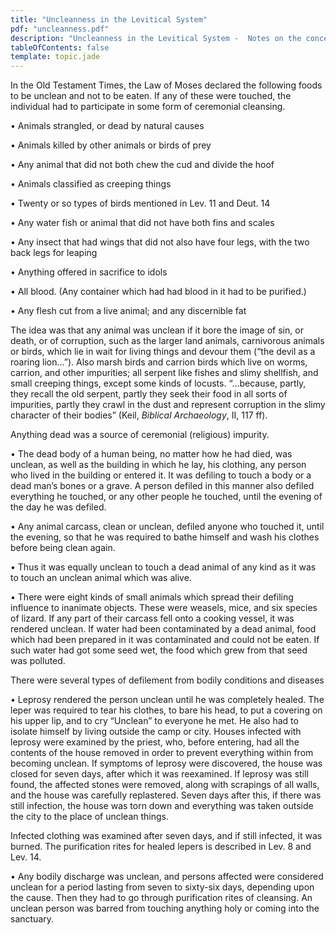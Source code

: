 ```yaml
---
title: "Uncleanness in the Levitical System"
pdf: "uncleanness.pdf"
description: "Uncleanness in the Levitical System -  Notes on the concept of ceremonial uncleanness in the Old Testament Jewish system."
tableOfContents: false
template: topic.jade
---
```


In the Old Testament Times, the Law of Moses declared the following
foods to be unclean and not to be eaten. If any of these were touched,
the individual had to participate in some form of ceremonial cleansing.

• Animals strangled, or dead by natural causes

• Animals killed by other animals or birds of prey

• Any animal that did not both chew the cud and divide the hoof

• Animals classified as creeping things

• Twenty or so types of birds mentioned in Lev. 11 and Deut. 14

• Any water fish or animal that did not have both fins and scales

• Any insect that had wings that did not also have four legs, with the
two back legs for leaping

• Anything offered in sacrifice to idols

• All blood. (Any container which had had blood in it had to be
purified.)

• Any flesh cut from a live animal; and any discernible fat

The idea was that any animal was unclean if it bore the image of sin, or
death, or of corruption, such as the larger land animals, carnivorous
animals or birds, which lie in wait for living things and devour them
(“the devil as a roaring lion…”). Also marsh birds and carrion birds
which live on worms, carrion, and other impurities; all serpent like
fishes and slimy shellfish, and small creeping things, except some kinds
of locusts. “…because, partly, they recall the old serpent, partly they
seek their food in all sorts of impurities, partly they crawl in the
dust and represent corruption in the slimy character of their bodies”
(Keil, *Biblical Archaeology*, II, 117 ff).

Anything dead was a source of ceremonial (religious) impurity.

• The dead body of a human being, no matter how he had died, was
unclean, as well as the building in which he lay, his clothing, any
person who lived in the building or entered it. It was defiling to touch
a body or a dead man’s bones or a grave. A person defiled in this manner
also defiled everything he touched, or any other people he touched,
until the evening of the day he was defiled.

• Any animal carcass, clean or unclean, defiled anyone who touched it,
until the evening, so that he was required to bathe himself and wash his
clothes before being clean again.

• Thus it was equally unclean to touch a dead animal of any kind as it
was to touch an unclean animal which was alive.

• There were eight kinds of small animals which spread their defiling
influence to inanimate objects. These were weasels, mice, and six
species of lizard. If any part of their carcass fell onto a cooking
vessel, it was rendered unclean. If water had been contaminated by a
dead animal, food which had been prepared in it was contaminated and
could not be eaten. If such water had got some seed wet, the food which
grew from that seed was polluted.

There were several types of defilement from bodily conditions and
diseases

• Leprosy rendered the person unclean until he was completely healed.
The leper was required to tear his clothes, to bare his head, to put a
covering on his upper lip, and to cry “Unclean” to everyone he met. He
also had to isolate himself by living outside the camp or city. Houses
infected with leprosy were examined by the priest, who, before entering,
had all the contents of the house removed in order to prevent everything
within from becoming unclean. If symptoms of leprosy were discovered,
the house was closed for seven days, after which it was reexamined. If
leprosy was still found, the affected stones were removed, along with
scrapings of all walls, and the house was carefully replastered. Seven
days after this, if there was still infection, the house was torn down
and everything was taken outside the city to the place of unclean
things.

Infected clothing was examined after seven days, and if still infected,
it was burned. The purification rites for healed lepers is described in
Lev. 8 and Lev. 14.

• Any bodily discharge was unclean, and persons affected were considered
unclean for a period lasting from seven to sixty-six days, depending
upon the cause. Then they had to go through purification rites of
cleansing. An unclean person was barred from touching anything holy or
coming into the sanctuary.

